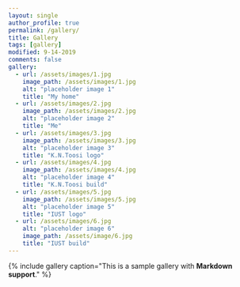 ```yaml
---
layout: single
author_profile: true
permalink: /gallery/
title: Gallery
tags: [gallery]
modified: 9-14-2019
comments: false
gallery:
  - url: /assets/images/1.jpg
    image_path: /assets/images/1.jpg
    alt: "placeholder image 1"
    title: "My home"
  - url: /assets/images/2.jpg
    image_path: /assets/images/2.jpg
    alt: "placeholder image 2"
    title: "Me"
  - url: /assets/images/3.jpg
    image_path: /assets/images/3.jpg
    alt: "placeholder image 3"
    title: "K.N.Toosi logo"  
  - url: /assets/images/4.jpg
    image_path: /assets/images/4.jpg
    alt: "placeholder image 4"
    title: "K.N.Toosi build"
  - url: /assets/images/5.jpg
    image_path: /assets/images/5.jpg
    alt: "placeholder image 5"
    title: "IUST logo"  
  - url: /assets/images/6.jpg
    alt: "placeholder image 6"
    image_path: /assets/image/6.jpg
    title: "IUST build"
---
```


{% include gallery caption="This is a sample gallery with **Markdown support**." %}

